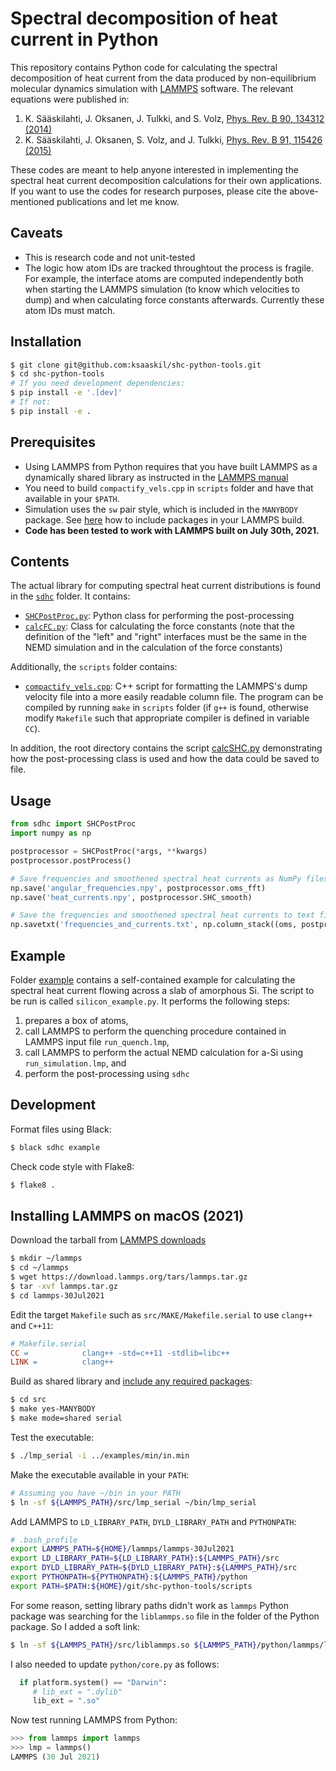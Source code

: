 # Spectral decomposition of heat current in Python

This repository contains Python code for calculating the spectral decomposition of heat current from the data produced by non-equilibrium molecular dynamics simulation with [LAMMPS](http://lammps.sandia.gov) software. The relevant equations were published in:

1) K. Sääskilahti, J. Oksanen, J. Tulkki, and S. Volz, [Phys. Rev. B 90, 134312 (2014)](https://journals.aps.org/prb/abstract/10.1103/PhysRevB.90.134312)
2) K. Sääskilahti, J. Oksanen, S. Volz, and J. Tulkki, [Phys. Rev. B 91, 115426 (2015)](https://journals.aps.org/prb/abstract/10.1103/PhysRevB.92.245411)

These codes are meant to help anyone interested in implementing the spectral heat current decomposition calculations for their own applications. If you want to use the codes for research purposes, please cite the above-mentioned publications and let me know.

## Caveats

- This is research code and not unit-tested
- The logic how atom IDs are tracked throughtout the process is fragile. For example, the interface atoms are computed independently both when starting the LAMMPS simulation (to know which velocities to dump) and when calculating force constants afterwards. Currently these atom IDs must match.

## Installation

```bash
$ git clone git@github.com:ksaaskil/shc-python-tools.git
$ cd shc-python-tools
# If you need development dependencies:
$ pip install -e '.[dev]'
# If not:
$ pip install -e .
```

## Prerequisites

- Using LAMMPS from Python requires that you have built LAMMPS as a dynamically shared library as instructed in the [LAMMPS manual](http://lammps.sandia.gov/doc/Section_python.html)
- You need to build `compactify_vels.cpp` in `scripts` folder and have that available in your `$PATH`.
- Simulation uses the `sw` pair style, which is included in the `MANYBODY` package.
See [here](https://lammps.sandia.gov/doc/Build_package.html) how to include packages in your
LAMMPS build.
- **Code has been tested to work with LAMMPS built on July 30th, 2021.**

## Contents

The actual library for computing spectral heat current distributions is found
in the [`sdhc`](./sdhc) folder. It contains:

- [`SHCPostProc.py`](./sdhc/SHCPostProc.py): Python class for performing the post-processing
- [`calcFC.py`](./sdhc/calcFC.py): Class for calculating the force constants (note that the definition of the "left" and "right" interfaces must be the same in the NEMD simulation and in the calculation of the force constants)

Additionally, the `scripts` folder contains:

- [`compactify_vels.cpp`](./scripts/compactify_vels.cpp): C++ script for formatting the LAMMPS's dump velocity file into a more easily readable column file. The program can be compiled by running `make` in `scripts` folder (if `g++` is found, otherwise modify `Makefile` such that appropriate compiler is defined in variable `CC`).

In addition, the root directory contains the script [calcSHC.py](./calcSHC.py) demonstrating how the post-processing class is used and how the data could be saved to file.

## Usage

```python
from sdhc import SHCPostProc
import numpy as np

postprocessor = SHCPostProc(*args, **kwargs)
postprocessor.postProcess()

# Save frequencies and smoothened spectral heat currents as NumPy files
np.save('angular_frequencies.npy', postprocessor.oms_fft)
np.save('heat_currents.npy', postprocessor.SHC_smooth)

# Save the frequencies and smoothened spectral heat currents to text file
np.savetxt('frequencies_and_currents.txt', np.column_stack((oms, postprocessor.SHC_smooth)))
```

## Example

Folder [example](./example) contains a self-contained example for calculating the spectral heat current flowing across a slab of amorphous Si. The script to be run is called `silicon_example.py`. It performs the following steps:

1. prepares a box of atoms,
1. call LAMMPS to perform the quenching procedure contained in LAMMPS input file `run_quench.lmp`,
1. call LAMMPS to perform the actual NEMD calculation for a-Si using `run_simulation.lmp`, and
1. perform the post-processing using `sdhc`

## Development

Format files using Black:

```bash
$ black sdhc example
```

Check code style with Flake8:

```bash
$ flake8 .
```

## Installing LAMMPS on macOS (2021)

Download the tarball from [LAMMPS downloads](https://www.lammps.org/download.html)

```bash
$ mkdir ~/lammps
$ cd ~/lammps
$ wget https://download.lammps.org/tars/lammps.tar.gz
$ tar -xvf lammps.tar.gz
$ cd lammps-30Jul2021
```

Edit the target `Makefile` such as `src/MAKE/Makefile.serial` to use `clang++` and `C++11`:

```Makefile
# Makefile.serial
CC =            clang++ -std=c++11 -stdlib=libc++
LINK =          clang++
```

Build as shared library and [include any required packages](https://docs.lammps.org/Build_package.html):

```bash
$ cd src
$ make yes-MANYBODY
$ make mode=shared serial
```

Test the executable:

```bash
$ ./lmp_serial -i ../examples/min/in.min
```

Make the executable available in your `PATH`:

```bash
# Assuming you have ~/bin in your PATH
$ ln -sf ${LAMMPS_PATH}/src/lmp_serial ~/bin/lmp_serial
```

Add LAMMPS to `LD_LIBRARY_PATH`, `DYLD_LIBRARY_PATH` and `PYTHONPATH`:

```bash
# .bash_profile
export LAMMPS_PATH=${HOME}/lammps/lammps-30Jul2021
export LD_LIBRARY_PATH=${LD_LIBRARY_PATH}:${LAMMPS_PATH}/src
export DYLD_LIBRARY_PATH=${DYLD_LIBRARY_PATH}:${LAMMPS_PATH}/src
export PYTHONPATH=${PYTHONPATH}:${LAMMPS_PATH}/python
export PATH=$PATH:${HOME}/git/shc-python-tools/scripts
```

For some reason, setting library paths didn't work as `lammps` Python package was searching for the `liblammps.so` file in the folder of the Python package. So I added a soft link:

```bash
$ ln -sf ${LAMMPS_PATH}/src/liblammps.so ${LAMMPS_PATH}/python/lammps/liblammps.so
```

I also needed to update `python/core.py` as follows:

```python
  if platform.system() == "Darwin":
     # lib_ext = ".dylib"
     lib_ext = ".so"
```

Now test running LAMMPS from Python:

```python
>>> from lammps import lammps
>>> lmp = lammps()
LAMMPS (30 Jul 2021)
```
